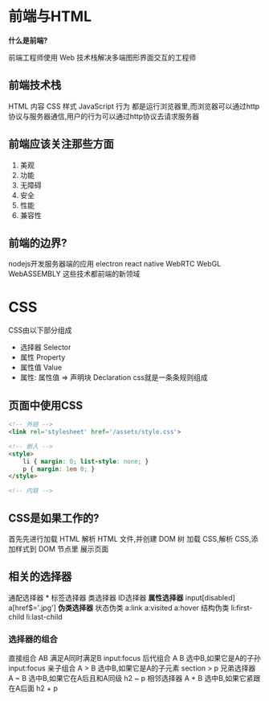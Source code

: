 # 前端与HTML

**什么是前端?**

前端工程师使用 Web 技术栈解决多端图形界面交互的工程师

## 前端技术栈
HTML 内容
CSS 样式
JavaScript 行为
都是运行浏览器里,而浏览器可以通过http协议与服务器通信,用户的行为可以通过http协议去请求服务器

## 前端应该关注那些方面
1. 美观
2. 功能
3. 无障碍
4. 安全
5. 性能
6. 兼容性

## 前端的边界?
nodejs开发服务器端的应用
electron
react native
WebRTC
WebGL
WebASSEMBLY
这些技术都前端的新领域

# CSS
CSS由以下部分组成
- 选择器 Selector
- 属性 Property
- 属性值 Value 
- 属性: 属性值 => 声明块 Declaration
css就是一条条规则组成

## 页面中使用CSS

``` HTML
<!-- 外链 -->
<link rel='stylesheet' href='/assets/style.css'>

<!-- 嵌入 -->
<style>
	li { margin: 0; list-style: none; }
	p { margin: 1em 0; }
</style>

<!-- 内联 -->
```

## CSS是如果工作的?
首先先进行加载 HTML
解析 HTML 文件,并创建 DOM 树
加载 CSS,解析 CSS,添加样式到 DOM 节点里
展示页面

## 相关的选择器
通配选择器 *
标签选择器
类选择器
ID选择器
**属性选择器**
	input[disabled]
	a[href$='.jpg']
**伪类选择器**
	状态伪类
		a:link
		a:visited
		a:hover
	结构伪类
		li:first-child
		li:last-child

### **选择器的组合**
直接组合 AB 满足A同时满足B input:focus
后代组合 A B 选中B,如果它是A的子孙 input:focus
亲子组合 A > B 选中B,如果它是A的子元素 section > p
兄弟选择器 A ~ B 选中B,如果它在A后且和A同级 h2 ~ p
相邻选择器 A + B 选中B,如果它紧跟在A后面 h2 + p